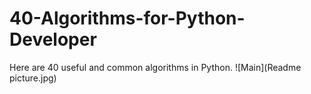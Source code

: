 # 40-Algorithms-for-Python-Developer
Here are 40 useful and common algorithms in Python.
![Main](Readme picture.jpg)
